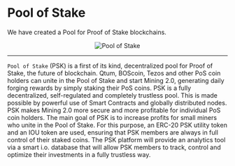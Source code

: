 # Pool of Stake
We have created a Pool for Proof of Stake blockchains.


<p align="center">
  <img src="https://raw.githubusercontent.com/poolofstake/PSK/master/images/PSK_Logo.png?raw=true" alt="Pool of Stake"/>
</p>

---

`Pool of Stake` (PSK) is a first of its kind, decentralized pool for Proof of Stake, the future
of blockchain. Qtum, BOScoin, Tezos and other PoS coin holders can unite in the Pool of Stake
and start Mining 2.0, generating daily forging rewards by simply staking their PoS coins.
PSK is a fully decentralized, self-regulated and completely trustless pool. This is made possible
by powerful use of Smart Contracts and globally distributed nodes. PSK makes Mining 2.0 more
secure and more profitable for individual PoS coin holders. The main goal of PSK is to increase
profits for small miners who unite in the Pool of Stake. For this purpose, an ERC-20 PSK utility
token and an IOU token are used, ensuring that PSK members are always in full control of their
staked coins. The PSK platform will provide an analytics tool via a smart i.o. database that will
allow PSK members to track, control and optimize their investments in a fully trustless way.

